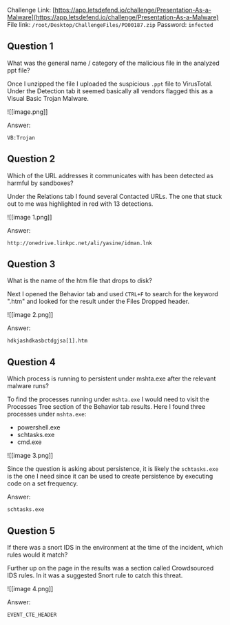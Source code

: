   

Challenge Link: [https://app.letsdefend.io/challenge/Presentation-As-a-Malware](https://app.letsdefend.io/challenge/Presentation-As-a-Malware)
File link: `/root/Desktop/ChallengeFiles/PO00187.zip`
Password: `infected`

## Question 1
What was the general name / category of the malicious file in the analyzed ppt file?

Once I unzipped the file I uploaded the suspicious `.ppt` file to VirusTotal. Under the Detection tab it seemed basically all vendors flagged this as a Visual Basic Trojan Malware.

![[image.png]]

Answer:

`VB:Trojan`
## Question 2
Which of the URL addresses it communicates with has been detected as harmful by sandboxes?

Under the Relations tab I found several Contacted URLs. The one that stuck out to me was highlighted in red with 13 detections.

![[image 1.png]]

Answer:

`http://onedrive.linkpc.net/ali/yasine/idman.lnk`

## Question 3
What is the name of the htm file that drops to disk?

Next I opened the Behavior tab and used `CTRL+F` to search for the keyword ".htm" and looked for the result under the Files Dropped header.

![[image 2.png]]

Answer:

`hdkjashdkasbctdgjsa[1].htm`
## Question 4
Which process is running to persistent under mshta.exe after the relevant malware runs?

To find the processes running under `mshta.exe` I would need to visit the Processes Tree section of the Behavior tab results. Here I found three processes under `mshta.exe`:

- powershell.exe
- schtasks.exe
- cmd.exe

![[image 3.png]]

Since the question is asking about persistence, it is likely the `schtasks.exe` is the one I need since it can be used to create persistence by executing code on a set frequency.

Answer:

`schtasks.exe`

## Question 5
If there was a snort IDS in the environment at the time of the incident, which rules would it match?

Further up on the page in the results was a section called Crowdsourced IDS rules. In it was a suggested Snort rule to catch this threat.

![[image 4.png]]

Answer:

`EVENT_CTE_HEADER`